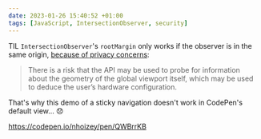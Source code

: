 ```yaml
---
date: 2023-01-26 15:40:52 +01:00
tags: [JavaScript, IntersectionObserver, security]
---
```


TIL `IntersectionObserver`'s `rootMargin` only works if the observer is in the same origin, [because of privacy concerns](https://w3c.github.io/IntersectionObserver/#privacy):

> There is a risk that the API may be used to probe for information about the geometry of the global viewport itself, which may be used to deduce the user’s hardware configuration.

That's why this demo of a sticky navigation doesn't work in CodePen's default view… 😞

<https://codepen.io/nhoizey/pen/QWBrrKB>
